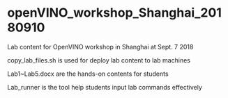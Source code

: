 # openVINO_workshop_Shanghai_20180910
Lab content for OpenVINO workshop in Shanghai at Sept. 7 2018

copy_lab_files.sh is used for deploy lab content to lab machines

Lab1~Lab5.docx are the hands-on contents for students

Lab_runner is the tool help students input lab commands effectively
